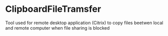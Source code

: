# ClipboardFileTramsfer
Tool used for remote desktop application (Citrix) to copy files beetwen local and remote computer when file sharing is blocked
